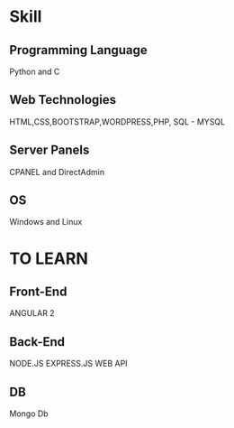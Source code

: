 # Skill

## Programming Language

Python and C

## Web Technologies

HTML,CSS,BOOTSTRAP,WORDPRESS,PHP, SQL - MYSQL

## Server Panels

CPANEL and DirectAdmin

## OS

Windows and Linux

# TO LEARN

## Front-End 

ANGULAR 2 

## Back-End

NODE.JS
EXPRESS.JS
WEB API

## DB

Mongo Db
